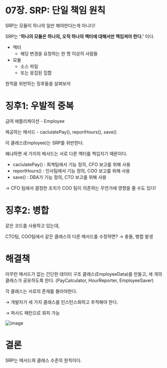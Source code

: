 # 07장. SRP: 단일 책임 원칙

SRP는 모듈이 하나의 일만 해야한다는게 아니다!

SRP는 **'하나의 모듈은 하나의, 오직 하나의 액터에 대해서만 책임져야 한다.'** 이다.

- 액터
    - 해당 변경을 요청하는 한 명 이상의 사람들
- 모듈
    - 소스 파일
    - 또는 응집된 집합

원칙을 위반하는 징후들을 살펴보자

# 징후1: 우발적 중복

급여 애플리케이션 -  Employee

제공하는 메서드 - caclulatePay(), reportHours(), save()

이 클래스(Employee)는 SRP를 위반한다.

왜냐하면 세 가지의 메서드는 서로 다른 액터를 책임지기 때문이다.

- caclulatePay() : 회계팀에서 기능 정의, CFO 보고를 위해 사용
- reportHours() : 인사팀에서 기능 정의, COO 보고를 위해 사용
- save() : DBA가 기능 정의, CTO 보고를 위해 사용

→ CFO 팀에서 결정한 조치가 COO 팀이 의존하는 무언가에 영향을 줄 수도 있다!

# 징후2: 병합

같은 코드를 사용하고 있는데,

CTO팀, COO팀에서 같은 클래스의 다른 메서드를 수정하면? → 충돌, 병합 발생

# 해결책

아무런 메서드가 없는 간단한 데이터 구조 클래스(EmployeeData)를 만들고, 세 개의 클래스가 공유하도록 한다. (PayCalculator, HourReporter, EmployeeSaver)

각 클래스는 서로의 존재를 몰라야한다.

→ 개발자가 세 가지 클래스를 인스턴스화하고 추적해야 한다.

→ 퍼사드 패턴으로 회피 가능

![image](https://user-images.githubusercontent.com/42836576/119272376-875ed500-bc40-11eb-9e85-6ba31ca26b4b.png)

# 결론

SRP는 메서드와 클래스 수준의 원칙이다.